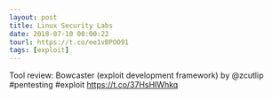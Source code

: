 ```yaml
---
layout: post
title: Linux Security Labs
date: 2018-07-10 00:00:22
tourl: https://t.co/ee1vBPOO91
tags: [exploit]
---
```

Tool review: Bowcaster (exploit development framework) by @zcutlip #pentesting #exploit https://t.co/37HsHIWhkq